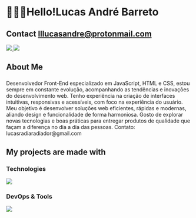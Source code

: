 <h1 align="left"> 👨🏻‍💻Hello!Lucas André Barreto</h1>

<h2>Contact <a href="mailto:lllucasandre@protonmail.com">lllucasandre@protonmail.com</a></h2>
<div style"display: inline_block">
    <a href="mailto:lllucasandre@protonmail.com"><img
            src="https://img.shields.io/badge/-ProtonMail-8B8B8B?style=for-the-badge&logo=protonmail&logoColor=white" target="_blank">
    <a href="https://www.linkedin.com/in/lucas-andre98/" target="_blank"><img
            src="https://img.shields.io/badge/-LinkedIn-%230077B5?style=for-the-badge&logo=linkedin&logoColor=white" target="_blank"></a>
</div>

###

<h2 align="left">About Me</h2>

###

<p>
Desenvolvedor Front-End especializado em JavaScript, HTML e CSS, estou sempre em constante evolução, acompanhando as tendências e inovações do desenvolvimento web. Tenho experiência na criação de interfaces intuitivas, responsivas e acessíveis, com foco na experiência do usuário. Meu objetivo é desenvolver soluções web eficientes, rápidas e modernas, aliando design e funcionalidade de forma harmoniosa. Gosto de explorar novas tecnologias e boas práticas para entregar produtos de qualidade que façam a diferença no dia a dia das pessoas.
Contato: lucasradiaradiador@gmail.com
</p>
  
###

<h2 align="left">My projects are made with</h2>

###

 <strong><h3>Technologies</h3></strong>

<div>
  <img src="https://skillicons.dev/icons?i=javascript,html,css,vue,electron,python,figma" />
</div>

 <strong><h3>DevOps & Tools</h3></strong>

<div>
 <img src="https://skillicons.dev/icons?i=git,github,vscode" />
</div>


